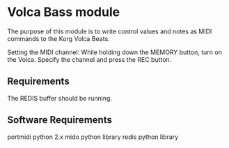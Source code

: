 Volca Bass module
=================

The purpose of this module is to write control values and notes as MIDI commands to the Korg Volca Beats.

Setting the MIDI channel: While holding down the MEMORY button, turn on the Volca. Specify the channel and press the REC button.

## Requirements

The REDIS buffer should be running.

## Software Requirements

portmidi
python 2.x
mido python library
redis python library
